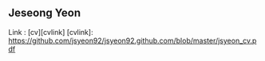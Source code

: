 ## Jeseong Yeon

Link : [cv][cvlink]
[cvlink]: https://github.com/jsyeon92/jsyeon92.github.com/blob/master/jsyeon_cv.pdf


